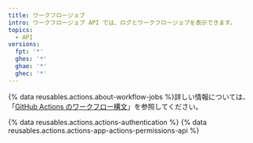 ```yaml
---
title: ワークフロージョブ
intro: ワークフロージョブ API では、ログとワークフロージョブを表示できます。
topics:
  - API
versions:
  fpt: '*'
  ghes: '*'
  ghae: '*'
  ghec: '*'
---
```


{% data reusables.actions.about-workflow-jobs %}詳しい情報については、「[GitHub Actions のワークフロー構文](/actions/automating-your-workflow-with-github-actions/workflow-syntax-for-github-actions)」を参照してください。

{% data reusables.actions.actions-authentication %} {% data reusables.actions.actions-app-actions-permissions-api %}
